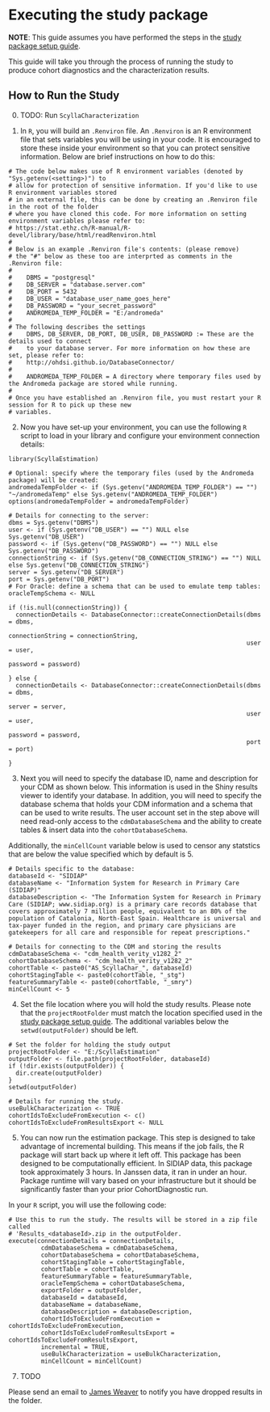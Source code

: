 Executing the study package
===========================================================================================

**NOTE**: This guide assumes you have performed the steps in the [study package setup guide](StudyPackageSetup.md).

This guide will take you through the process of running the study to produce cohort diagnostics and the characterization results.

## How to Run the Study
0. TODO: Run `ScyllaCharacterization`

1. In `R`, you will build an `.Renviron` file. An `.Renviron` is an R environment file that sets variables you will be using in your code. It is encouraged to store these inside your environment so that you can protect sensitive information. Below are brief instructions on how to do this:

````
# The code below makes use of R environment variables (denoted by "Sys.getenv(<setting>)") to
# allow for protection of sensitive information. If you'd like to use R environment variables stored
# in an external file, this can be done by creating an .Renviron file in the root of the folder
# where you have cloned this code. For more information on setting environment variables please refer to:
# https://stat.ethz.ch/R-manual/R-devel/library/base/html/readRenviron.html
#
# Below is an example .Renviron file's contents: (please remove)
# the "#" below as these too are interprted as comments in the .Renviron file:
#
#    DBMS = "postgresql"
#    DB_SERVER = "database.server.com"
#    DB_PORT = 5432
#    DB_USER = "database_user_name_goes_here"
#    DB_PASSWORD = "your_secret_password"
#    ANDROMEDA_TEMP_FOLDER = "E:/andromeda"
#
# The following describes the settings
#    DBMS, DB_SERVER, DB_PORT, DB_USER, DB_PASSWORD := These are the details used to connect
#    to your database server. For more information on how these are set, please refer to:
#    http://ohdsi.github.io/DatabaseConnector/
#
#    ANDROMEDA_TEMP_FOLDER = A directory where temporary files used by the Andromeda package are stored while running.
#
# Once you have established an .Renviron file, you must restart your R session for R to pick up these new
# variables.
````

2. Now you have set-up your environment, you can use the following `R` script to load in your library and configure your environment connection details:

```
library(ScyllaEstimation)

# Optional: specify where the temporary files (used by the Andromeda package) will be created:
andromedaTempFolder <- if (Sys.getenv("ANDROMEDA_TEMP_FOLDER") == "") "~/andromedaTemp" else Sys.getenv("ANDROMEDA_TEMP_FOLDER")
options(andromedaTempFolder = andromedaTempFolder)

# Details for connecting to the server:
dbms = Sys.getenv("DBMS")
user <- if (Sys.getenv("DB_USER") == "") NULL else Sys.getenv("DB_USER")
password <- if (Sys.getenv("DB_PASSWORD") == "") NULL else Sys.getenv("DB_PASSWORD")
connectionString <- if (Sys.getenv("DB_CONNECTION_STRING") == "") NULL else Sys.getenv("DB_CONNECTION_STRING")
server = Sys.getenv("DB_SERVER")
port = Sys.getenv("DB_PORT")
# For Oracle: define a schema that can be used to emulate temp tables:
oracleTempSchema <- NULL

if (!is.null(connectionString)) {
  connectionDetails <- DatabaseConnector::createConnectionDetails(dbms = dbms,
                                                                  connectionString = connectionString,
                                                                  user = user,
                                                                  password = password)

} else {
  connectionDetails <- DatabaseConnector::createConnectionDetails(dbms = dbms,
                                                                  server = server,
                                                                  user = user,
                                                                  password = password,
                                                                  port = port)

}

````

3. Next you will need to specify the database ID, name and description for your CDM as shown below. This information is used in the Shiny results viewer to identify your database. In addition, you will need to specify the database schema that holds your CDM information and a schema that can be used to write results. The user account set in the step above will need read-only access to the `cdmDatabaseSchema` and the ability to create tables & insert data into the `cohortDatabaseSchema`.

Additionally, the `minCellCount` variable below is used to censor any statstics that are below the value specified which by default is 5.

````
# Details specific to the database:
databaseId <- "SIDIAP"
databaseName <- "Information System for Research in Primary Care (SIDIAP)"
databaseDescription <- "The Information System for Research in Primary Care (SIDIAP; www.sidiap.org) is a primary care records database that covers approximately 7 million people, equivalent to an 80% of the population of Catalonia, North-East Spain. Healthcare is universal and tax-payer funded in the region, and primary care physicians are gatekeepers for all care and responsible for repeat prescriptions."

# Details for connecting to the CDM and storing the results
cdmDatabaseSchema <- "cdm_health_verity_v1282_2"
cohortDatabaseSchema <- "cdm_health_verity_v1282_2"
cohortTable <- paste0("AS_ScyllaChar_", databaseId)
cohortStagingTable <- paste0(cohortTable, "_stg")
featureSummaryTable <- paste0(cohortTable, "_smry")
minCellCount <- 5

````

4. Set the file location where you will hold the study results. Please note that the `projectRootFolder` must match the location specified used in the [study package setup guide](STUDY-PACKAGE-SETUP.md). The additional variables below the `setwd(outputFolder)` should be left.

````
# Set the folder for holding the study output
projectRootFolder <- "E:/ScyllaEstimation"
outputFolder <- file.path(projectRootFolder, databaseId)
if (!dir.exists(outputFolder)) {
  dir.create(outputFolder)
}
setwd(outputFolder)

# Details for running the study.
useBulkCharacterization <- TRUE
cohortIdsToExcludeFromExecution <- c()
cohortIdsToExcludeFromResultsExport <- NULL
````

5. You can now run the estimation package. This step is designed to take advantage of incremental building. This means if the job fails, the R package will start back up where it left off. This package has been designed to be computationally efficient. In SIDIAP data, this package took approximately 3 hours. In Janssen data, it ran in under an hour. Package runtime will vary based on your infrastructure but it should be significantly faster than your prior CohortDiagnostic run.

In your `R` script, you will use the following code:
````
# Use this to run the study. The results will be stored in a zip file called
# 'Results_<databaseId>.zip in the outputFolder.
execute(connectionDetails = connectionDetails,
         cdmDatabaseSchema = cdmDatabaseSchema,
         cohortDatabaseSchema = cohortDatabaseSchema,
         cohortStagingTable = cohortStagingTable,
         cohortTable = cohortTable,
         featureSummaryTable = featureSummaryTable,
         oracleTempSchema = cohortDatabaseSchema,
         exportFolder = outputFolder,
         databaseId = databaseId,
         databaseName = databaseName,
         databaseDescription = databaseDescription,
         cohortIdsToExcludeFromExecution = cohortIdsToExcludeFromExecution,
         cohortIdsToExcludeFromResultsExport = cohortIdsToExcludeFromResultsExport,
         incremental = TRUE,
         useBulkCharacterization = useBulkCharacterization,
         minCellCount = minCellCount)
````

7. TODO

Please send an email to [James Weaver](mailto:jweave17@its.jnj.com) to notify you have dropped results in the folder.
